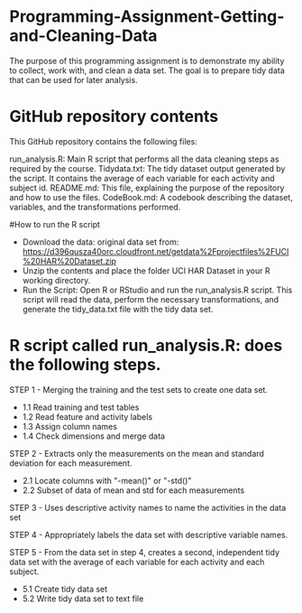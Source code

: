 # Programming-Assignment-Getting-and-Cleaning-Data
 The purpose of this programming assignment is to demonstrate my ability to collect, work with, and clean a data set. The goal is to prepare tidy data that can be used for later analysis. 


# GitHub repository contents
This GitHub repository contains the following files:

run_analysis.R: Main R script that performs all the data cleaning steps as required by the course.
Tidydata.txt: The tidy dataset output generated by the script. It contains the average of each variable for each activity and subject id.
README.md: This file, explaining the purpose of the repository and how to use the files.
CodeBook.md: A codebook describing the dataset, variables, and the transformations performed.

#How to run the R script
- Download the data: original data set from: https://d396qusza40orc.cloudfront.net/getdata%2Fprojectfiles%2FUCI%20HAR%20Dataset.zip
- Unzip the contents and place the folder UCI HAR Dataset in your R working directory.
- Run the Script: Open R or RStudio and run the run_analysis.R script. This script will read the data, perform the necessary transformations, and generate the tidy_data.txt file with the tidy data set.
  
# R script called run_analysis.R: does the following steps. 
STEP 1 - Merging the training and the test sets to create one data set.
- 1.1 Read training and test tables
- 1.2 Read feature and activity labels
- 1.3 Assign column names 
- 1.4 Check dimensions and merge data

STEP 2 -  Extracts only the measurements on the mean and standard deviation for each measurement. 
- 2.1 Locate columns with "-mean()" or "-std()" 
- 2.2 Subset of data of mean and std for each measurements

STEP 3 - Uses descriptive activity names to name the activities in the data set

STEP 4 - Appropriately labels the data set with descriptive variable names. 

STEP 5 - From the data set in step 4, creates a second, independent tidy data set with the average of each variable for each activity and each subject.
- 5.1 Create tidy data set
- 5.2 Write tidy data set to text file


